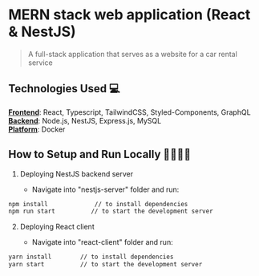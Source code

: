 # MERN stack web application (React & NestJS)

> A full-stack application that serves as a website for a car rental service

## Technologies Used 💻

<ins>**Frontend**</ins>: React, Typescript, TailwindCSS, Styled-Components, GraphQL
<br /><ins>**Backend**</ins>: Node.js, NestJS, Express.js, MySQL
<br /><ins>**Platform**</ins>: Docker

## How to Setup and Run Locally 🏃‍♂️🏃‍♀️

1. Deploying NestJS backend server

   - Navigate into "nestjs-server" folder and run:

```bash
npm install             // to install dependencies
npm run start          // to start the development server
```

2. Deploying React client

   - Navigate into "react-client" folder and run:

```bash
yarn install        // to install dependencies
yarn start          // to start the development server
```

